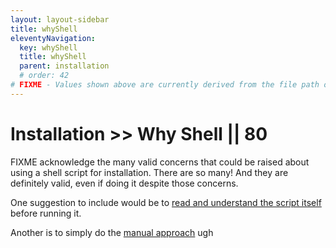 ```yaml
---
layout: layout-sidebar
title: whyShell
eleventyNavigation:
  key: whyShell
  title: whyShell
  parent: installation
  # order: 42
# FIXME - Values shown above are currently derived from the file path only, except order which is also commented out because it is optional. Correct as desired and delete comment(s).
---
```


# Installation >> Why Shell || 80

FIXME acknowledge the many valid concerns that could be raised about using a shell script for installation. There are so many! And they are definitely valid, even if doing it despite those concerns.

One suggestion to include would be to [read and understand the script itself](https://github.com/petecarapetyan/fins-rocket-themes/blob/main/try.sh) before running it.

Another is to simply do the [manual approach](/fins/installation/manual/) ugh

